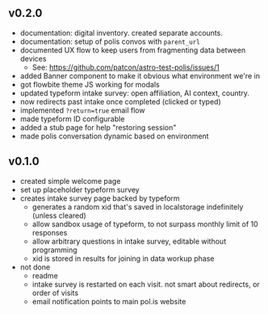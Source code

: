 ## v0.2.0

- documentation: digital inventory. created separate accounts.
- documentation: setup of polis convos with `parent_url`
- documented UX flow to keep users from fragmenting data between devices
  - See: https://github.com/patcon/astro-test-polis/issues/1
- added Banner component to make it obvious what environment we're in
- got flowbite theme JS working for modals
- updated typeform intake survey: open affiliation, AI context, country.
- now redirects past intake once completed (clicked or typed)
- implemented `?return=true` email flow
- made typeform ID configurable
- added a stub page for help "restoring session"
- made polis conversation dynamic based on environment

## v0.1.0

- created simple welcome page
- set up placeholder typeform survey
- creates intake survey page backed by typeform
  - generates a random xid that's saved in localstorage indefinitely (unless cleared)
  - allow sandbox usage of typeform, to not surpass monthly limit of 10 responses
  - allow arbitrary questions in intake survey, editable without programming
  - xid is stored in results for joining in data workup phase
- not done
  - readme
  - intake survey is restarted on each visit. not smart about redirects, or order of visits
  - email notification points to main pol.is website


